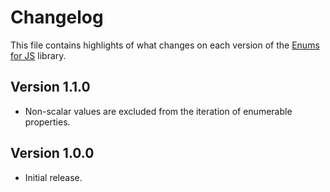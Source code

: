 # Changelog
This file contains highlights of what changes on each version of the [Enums for JS](https://github.com/cedx/enum.js) library.

## Version 1.1.0
- Non-scalar values are excluded from the iteration of enumerable properties.

## Version 1.0.0
- Initial release.
